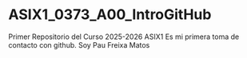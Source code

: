 # ASIX1_0373_A00_IntroGitHub
Primer Repositorio del Curso 2025-2026 ASIX1
Es mi primera toma de contacto con github.
Soy Pau Freixa Matos